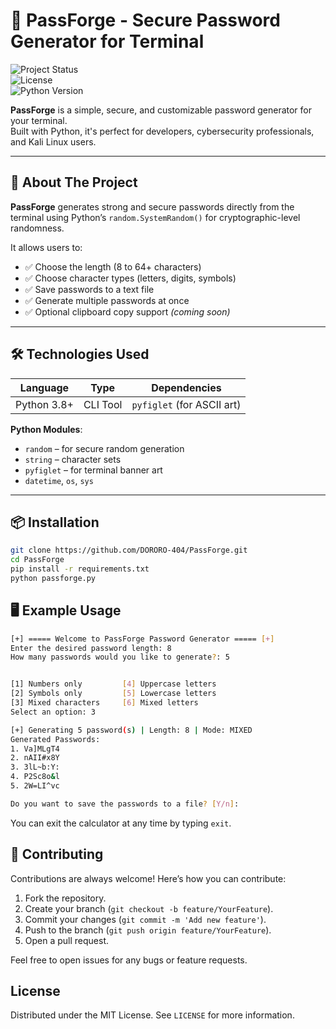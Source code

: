 # 🔐 PassForge - Secure Password Generator for Terminal

![Project Status](https://img.shields.io/badge/status-active-brightgreen)  
![License](https://img.shields.io/badge/license-MIT-blue)  
![Python Version](https://img.shields.io/badge/python-3.8+-blue)

**PassForge** is a simple, secure, and customizable password generator for your terminal.  
Built with Python, it's perfect for developers, cybersecurity professionals, and Kali Linux users.

---

## 🚀 About The Project

**PassForge** generates strong and secure passwords directly from the terminal using Python’s `random.SystemRandom()` for cryptographic-level randomness.  

It allows users to:

- ✅ Choose the length (8 to 64+ characters)
- ✅ Choose character types (letters, digits, symbols)
- ✅ Save passwords to a text file
- ✅ Generate multiple passwords at once
- ✅ Optional clipboard copy support *(coming soon)*

---

## 🛠 Technologies Used

| Language   | Type     | Dependencies     |
|------------|----------|------------------|
| Python 3.8+| CLI Tool | `pyfiglet` (for ASCII art)

**Python Modules**:
- `random` – for secure random generation
- `string` – character sets
- `pyfiglet` – for terminal banner art
- `datetime`, `os`, `sys`

---

## 📦 Installation

```bash
git clone https://github.com/DORORO-404/PassForge.git
cd PassForge
pip install -r requirements.txt
python passforge.py
```

## 🖥️ Example Usage

```bash
[+] ===== Welcome to PassForge Password Generator ===== [+]
Enter the desired password length: 8
How many passwords would you like to generate?: 5


[1] Numbers only         [4] Uppercase letters
[2] Symbols only         [5] Lowercase letters
[3] Mixed characters     [6] Mixed letters
Select an option: 3

[+] Generating 5 password(s) | Length: 8 | Mode: MIXED
Generated Passwords:
1. Va]MLgT4
2. nAII#x8Y
3. 3lL~b:Y:
4. P2Sc8o&l
5. 2W=LI^vc

Do you want to save the passwords to a file? [Y/n]:
```
You can exit the calculator at any time by typing `exit`.

## 🤝 Contributing

Contributions are always welcome! Here’s how you can contribute:

1. Fork the repository.
2. Create your branch (`git checkout -b feature/YourFeature`).
3. Commit your changes (`git commit -m 'Add new feature'`).
4. Push to the branch (`git push origin feature/YourFeature`).
5. Open a pull request.

Feel free to open issues for any bugs or feature requests.

## License

Distributed under the MIT License. See `LICENSE` for more information.